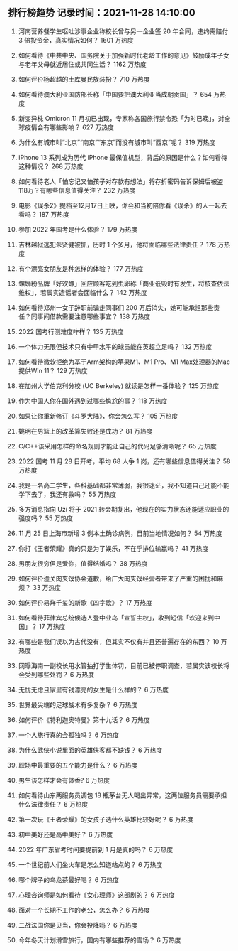 
## 排行榜趋势 记录时间：2021-11-28 14:10:00
  
  1. 河南营养餐学生呕吐涉事企业称校长曾与另一企业签 20 年合同，违约需赔付 3 倍投资金，真实情况如何？ 1601 万热度
    
  2. 如何看待《中共中央、国务院关于加强新时代老龄工作的意见》鼓励成年子女与老年父母就近居住或共同生活？ 1162 万热度
    
  3. 如何评价杨超越的土库曼民族装扮？ 710 万热度
    
  4. 如何看待澳大利亚国防部长称「中国要把澳大利亚当成朝贡国」？ 654 万热度
    
  5. 新变异株 Omicron 11 月初已出现，专家称各国旅行禁令恐「为时已晚」，对全球疫情会有哪些影响？ 627 万热度
    
  6. 为什么有城市叫“北京”“南京”“东京”而没有城市叫“西京”呢？ 319 万热度
    
  7. iPhone 13 系列成为历代 iPhone 最保值机型，背后的原因是什么？如何看待这种情况？ 268 万热度
    
  8. 如何看待老人「怕忘记又怕孩子对存款有想法」将存折密码告诉保姆后被盗118万？有哪些信息值得关注？ 232 万热度
    
  9. 电影《误杀2》提档至12月17日上映，你会和当初陪你看《误杀》的人一起去看吗？ 187 万热度
    
  10. 参加 2022 年国考是什么体验？ 179 万热度
    
  11. 吉林越狱逃犯朱贤健被抓，历时 1 个多月，他将面临哪些法律责任？ 178 万热度
    
  12. 有个漂亮女朋友是种怎样的体验？ 177 万热度
    
  13. 螺蛳粉品牌「好欢螺」回应顾客吃到虫卵称「商业诋毁时有发生，将核查依法维权」，若属实造谣者会面临什么？ 142 万热度
    
  14. 如何看待郑州一女子辞职前骗走同事们 200 万后消失，她可能承担那些责任？同事间借款需要注意哪些事宜？ 138 万热度
    
  15. 2022 国考行测难度咋样？ 135 万热度
    
  16. 一个体力无限但技术只有中甲水平的球员能在英超立足吗？ 132 万热度
    
  17. 如何看待微软拒绝为基于Arm架构的苹果M1、M1 Pro、M1 Max处理器的Mac提供Win 11？ 129 万热度
    
  18. 在加州大学伯克利分校 (UC Berkeley) 就读是怎样一番体验？ 125 万热度
    
  19. 作为中国人你在国外遇到过哪些尴尬的事？ 118 万热度
    
  20. 如果让你重新修订《斗罗大陆》，你会怎么写？ 105 万热度
    
  21. 姚明在男篮上的改革算失败还是成功？ 81 万热度
    
  22. C/C++该采用怎样的命名规则才能让自己的代码足够清晰呢？ 65 万热度
    
  23. 2022 国考 11 月 28 日开考，平均 68 人争 1 岗，还有哪些信息值得关注？ 58 万热度
    
  24. 我是一名高二学生，各科基础都非常薄弱，我很迷茫，我不知道自己还能不能学下去了，我还有救吗？ 55 万热度
    
  25. 多方消息指向 Uzi 将于 2021 转会期复出，他现在的实力状态还能适应职业的强度吗？ 55 万热度
    
  26. 11 月 25 日上海市新增 3 例本土确诊病例，目前当地情况如何？ 54 万热度
    
  27. 你打《王者荣耀》真的只是为了娱乐，不在乎排位输赢吗？ 41 万热度
    
  28. 男朋友很穷但是爱你，值得结婚吗？ 38 万热度
    
  29. 如何评价潼关肉夹馍协会道歉，给广大肉夹馍经营者带来了严重的困扰和麻烦？ 33 万热度
    
  30. 如何评价易烊千玺的新歌《四字歌》？ 17 万热度
    
  31. 如何看待菲律宾总统候选人登中业岛「宣誓主权」，收到短信「欢迎来到中国」？ 17 万热度
    
  32. 有哪些是我们误以为古代没有，但其实不仅有并且还普遍存在的东西？ 10 万热度
    
  33. 网曝海南一副校长用水管抽打学生体罚，目前已被停职调查，若属实该校长将会受到哪些处罚？ 6 万热度
    
  34. 无忧无虑且家里有钱漂亮的女生是什么样的？ 6 万热度
    
  35. 世界最尖端的足球战术有多复杂？ 6 万热度
    
  36. 如何评价《特利迦奥特曼》第十九话？ 6 万热度
    
  37. 一个人旅行真的会孤独吗？ 6 万热度
    
  38. 为什么武侠小说里面的英雄侠客都不缺钱？ 6 万热度
    
  39. 职场中最重要的五个能力是什么？ 6 万热度
    
  40. 男生该怎样才会有体香? 6 万热度
    
  41. 如何看待山东两服务员调包 18 瓶茅台无人喝出异常，这两位服务员需要承担什么法律责任？ 6 万热度
    
  42. 第一次玩《王者荣耀》的女孩子选什么英雄比较好呢？ 6 万热度
    
  43. 初中美好还是高中美好？ 6 万热度
    
  44. 2022 年广东省考时间要提前到 1 月是真的吗？ 6 万热度
    
  45. 一个世纪前人们坐火车是怎么知道站点的？ 6 万热度
    
  46. 哪个牌子的乌龙茶最好喝？ 6 万热度
    
  47. 心理咨询师是如何看待《女心理师》这部剧的？ 6 万热度
    
  48. 面对一个长期不工作的老公，怎么办？ 6 万热度
    
  49. 二战法国你是贝当，你会投降吗？ 6 万热度
    
  50. 今年冬天计划滑雪旅行，国内有哪些推荐的雪场？ 6 万热度
    